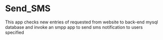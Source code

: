 # Send_SMS
This app checks new entries of requested from website to back-end mysql database and invoke an smpp app to send sms notification to users specified
